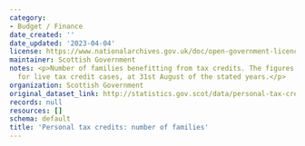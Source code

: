 ```yaml
---
category:
- Budget / Finance
date_created: ''
date_updated: '2023-04-04'
license: https://www.nationalarchives.gov.uk/doc/open-government-licence/version/3/
maintainer: Scottish Government
notes: <p>Number of families benefitting from tax credits. The figures presented are
  for live tax credit cases, at 31st August of the stated years.</p>
organization: Scottish Government
original_dataset_link: http://statistics.gov.scot/data/personal-tax-credits-number-of-families
records: null
resources: []
schema: default
title: 'Personal tax credits: number of families'
---
```

